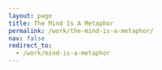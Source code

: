 ```yaml
---
layout: page
title: The Mind Is A Metaphor
permalink: /work/the-mind-is-a-metaphor/
nav: false
redirect_to:
  - /work/mind-is-a-metaphor
---
```

